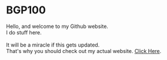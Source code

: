 <h1>BGP100</h1>
Hello, and welcome to my Github website.
<br>
I do stuff here.
<br><br>
It will be a miracle if this gets updated.
<br>
That's why you should check out my actual website. <a href="https://bled-makes-stuff.repl.co">Click Here</a>.
